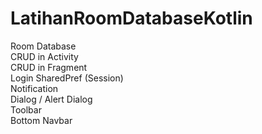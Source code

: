 # LatihanRoomDatabaseKotlin
Room Database<br>
CRUD in Activity<br>
CRUD in Fragment<br>
Login SharedPref (Session)<br> 
Notification<br>
Dialog / Alert Dialog<br> 
Toolbar<br>
Bottom Navbar<br>
